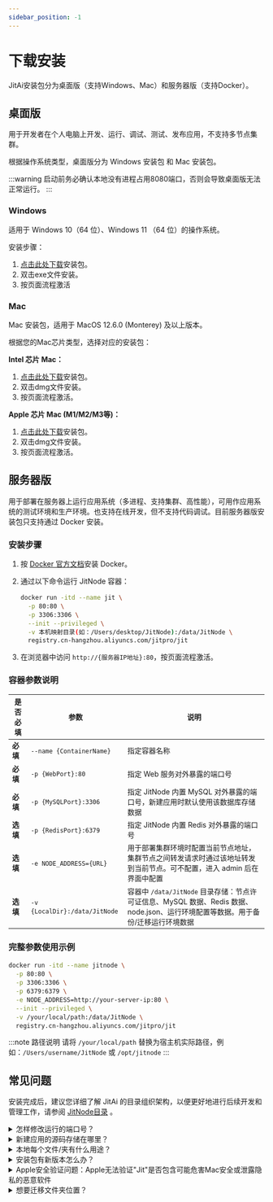 ```yaml
---
sidebar_position: -1
---
```


# 下载安装

JitAi安装包分为桌面版（支持Windows、Mac）和服务器版（支持Docker）。

<!-- 由于`test`是一个特殊目录，JitAi安装目录的路径中不能包含`test`，否则会导致应用无法正常运行。 -->

## 桌面版

用于开发者在个人电脑上开发、运行、调试、测试、发布应用，不支持多节点集群。

根据操作系统类型，桌面版分为 Windows 安装包 和  Mac 安装包。

:::warning
启动前务必确认本地没有进程占用8080端口，否则会导致桌面版无法正常运行。
:::

### Windows

适用于 Windows 10（64 位）、Windows 11 （64 位）的操作系统。

安装步骤：

1. [点击此处下载](https://apk.jit.pro/latest/windows/jit.exe)安装包。
2. 双击exe文件安装。
3. 按页面流程激活

### Mac

Mac 安装包，适用于 MacOS 12.6.0 (Monterey) 及以上版本。

根据您的Mac芯片类型，选择对应的安装包：

**Intel 芯片 Mac：**
1. [点击此处下载](https://apk.jit.pro/latest/darwin/x64/jit.dmg)安装包。
2. 双击dmg文件安装。
3. 按页面流程激活。

**Apple 芯片 Mac (M1/M2/M3等)：**
1. [点击此处下载](https://apk.jit.pro/latest/darwin/arm/jit.dmg)安装包。
2. 双击dmg文件安装。
3. 按页面流程激活。


## 服务器版

用于部署在服务器上运行应用系统（多进程、支持集群、高性能），可用作应用系统的测试环境和生产环境。也支持在线开发，但不支持代码调试。目前服务器版安装包只支持通过 Docker 安装。

### 安装步骤

1. 按 [Docker 官方文档](https://docs.docker.com/manuals/)安装 Docker。

2. 通过以下命令运行 JitNode 容器：

   ```bash title="快速启动 JitNode 容器"
   docker run -itd --name jit \
     -p 80:80 \
     -p 3306:3306 \
     --init --privileged \
     -v 本机映射目录(如：/Users/desktop/JitNode):/data/JitNode \
     registry.cn-hangzhou.aliyuncs.com/jitpro/jit
   ```

3. 在浏览器中访问 `http://{服务器IP地址}:80`，按页面流程激活。


### 容器参数说明

| 是否必填 | 参数 | 说明 |
|---------|------|------|
| **必填** | `--name {ContainerName}` | 指定容器名称 |
| **必填** | `-p {WebPort}:80` | 指定 Web 服务对外暴露的端口号 |
| **必填** | `-p {MySQLPort}:3306` | 指定 JitNode 内置 MySQL 对外暴露的端口号，新建应用时默认使用该数据库存储数据 |
| **选填** | `-p {RedisPort}:6379` | 指定 JitNode 内置 Redis 对外暴露的端口号 |
| **选填** | `-e NODE_ADDRESS={URL}` | 用于部署集群环境时配置当前节点地址，集群节点之间转发请求时通过该地址转发到当前节点。可不配置，进入 admin 后在界面中配置 |
| **选填** | `-v {LocalDir}:/data/JitNode` | 容器中 `/data/JitNode` 目录存储：节点许可证信息、MySQL 数据、Redis 数据、node.json、运行环境配置等数据。用于备份/迁移运行环境数据 |

### 完整参数使用示例

```bash title="完整参数启动"
docker run -itd --name jitnode \
  -p 80:80 \
  -p 3306:3306 \
  -p 6379:6379 \
  -e NODE_ADDRESS=http://your-server-ip:80 \
  --init --privileged \
  -v /your/local/path:/data/JitNode \
  registry.cn-hangzhou.aliyuncs.com/jitpro/jit
```

:::note 路径说明
请将 `/your/local/path` 替换为宿主机实际路径，例如：`/Users/username/JitNode` 或 `/opt/jitnode`
:::

## 常见问题

安装完成后，建议您详细了解 JitAi 的目录组织架构，以便更好地进行后续开发和管理工作，请参阅 [JitNode目录](/docs/reference/运行平台/JitNode目录) 。

<details>
<summary>怎样修改运行的端口号？</summary>

修改 `home/node.json` 中的 PORT 值。默认是 8080。

</details>

<details>
<summary>新建应用的源码存储在哪里？</summary>

`home/environs` 文件夹下

</details>

<details>
<summary>本地每个文件/夹有什么用途？</summary>

详情见 [文档链接](https://alidocs.dingtalk.com/i/nodes/Obva6QBXJw962MokiZq7lakEWn4qY5Pr?utm_scene=team_space)

</details>

<details>
<summary>安装包有新版本怎么办？</summary>

针对服务器版，AdminApp会在页面顶部提示安装包依赖更新信息，点击即可自动重启更新。如果是Docker镜像更新，则需要用户手动拉取新版本镜像，并使用新镜像重新启动容器，映射目录保持和旧版本一致即可。

针对桌面版，需要手动关闭Jit并重新启动。

</details>

<details>
<summary>Apple安全验证问题：Apple无法验证"Jit"是否包含可能危害Mac安全或泄露隐私的恶意软件</summary>

![Apple安全验证问题](./img/apple_validation.png)

1. 点击"完成"按钮。

2. 进入系统设置->隐私与安全性->安全性，将"允许以下来源的应用程序"设置为"App Store与已知开发者"。

3. 点击`仍要打开`。

</details>

<details>
<summary>想要迁移文件夹位置？</summary>

安装后文件夹位置不可移动，如果您有其他位置的数据，可以将 `home` 文件夹迁移到新安装包目录进行覆盖：

**安装包固定位置：**
- **Windows**: `C:\Program Files\jit\resources\app.asar.unpacked\JitNode`
- **Mac**: `/Applications/Jit.app/Contents/Resources/app.asar.unpacked\JitNode`
- **服务器版**: 容器内`/data/JitNode`目录，用户操作宿主机的映射目录即可

**将其他位置的 home 文件夹迁移到新JitNode目录的步骤：**
1. 关闭Jit进程
2. 备份新 `JitNode` 目录中的 `home` 文件夹（如果有数据）
3. 将其他位置的 `home` 文件夹复制到新 `JitNode` 目录中，覆盖原有的 `home` 文件夹
4. 确保 `home/node.json` 等配置文件存在且正确
5. 重新启动Jit

</details>

